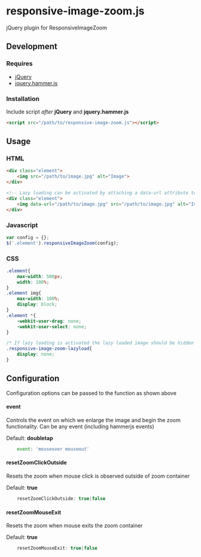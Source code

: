 responsive-image-zoom.js
=====================

jQuery plugin for ResponsiveImageZoom

## Development

### Requires

* [jQuery](http://jquery.com/)
* [jquery.hammer.js](https://github.com/EightMedia/jquery.hammer.js)

### Installation

Include script *after* **jQuery** and **jquery.hammer.js**

```html
<script src="/path/to/responsive-image-zoom.js"></script>
```

## Usage

### HTML

```html
<div class="element">
    <img src="/path/to/image.jpg" alt="Image">
</div>

<!-- Lazy loading can be activated by attaching a data-url attribute to the image -->
<div class="element">
    <img data-url="/path/to/image.jpg" src="/path/to/image.jpg" alt="Image">
</div>
```

### Javascript

```js
var config = {};
$('.element').responsiveImageZoom(config);
```

### CSS

```css
.element{
    max-width: 500px;
    width: 100%;
}
.element img{
    max-width: 100%;
    display: block;
}
.element *{
    -webkit-user-drag: none;
    -webkit-user-select: none;
}

/* If lazy loading is activated the lazy loaded image should be hidden when not zoomed */
.responsive-image-zoom-lazyload{
    display: none;
}
```

## Configuration

Configuration options can be passed to the function as shown above

#### event

Controls the event on which we enlarge the image and begin the zoom functionality. Can be any event (including hammerjs events)

Default: **doubletap**
    
```js
    event: 'mouseover mouseout'
```

#### resetZoomClickOutside

Resets the zoom when mouse click is observed outside of zoom container

Default: **true**

```js
    resetZoomClickOutside: true|false
```

#### resetZoomMouseExit

Resets the zoom when mouse exits the zoom container

Default: **true**

```js
    resetZoomMouseExit: true|false
```
